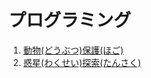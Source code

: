 # プログラミング

1. [動物(どうぶつ)保護(ほご)](./world01/video01.html)
1. [惑星(わくせい)探索(たんさく)](./world02/video02.html)